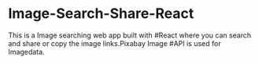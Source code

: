 # Image-Search-Share-React
This is a Image searching web app built with #React where you can search  and share or copy the image links.Pixabay Image #API is used for Imagedata. 
